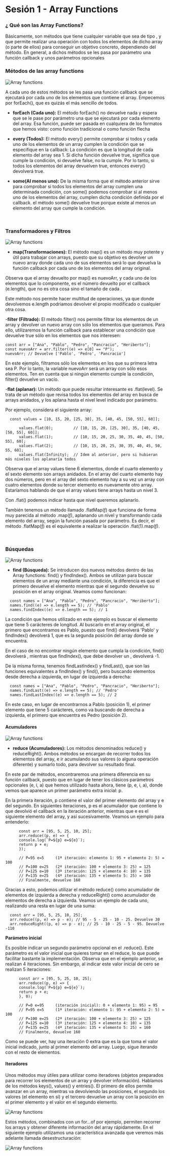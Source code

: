 # Sesión 1 - Array Functions


### ¿ Qué son las Array Functions? 

Básicamente, son métodos que tiene cualquier variable que sea de tipo , y que permite realizar una operación con todos los elementos de dicho array (o parte de ellos) para conseguir un objetivo concreto, dependiendo del método. En general, a dichos métodos se les pasa por parámetro una función callback y unos parámetros opcionales
<br>

### Métodos de las array functions

 ![Array functions](https://storage.googleapis.com/academy-agile-innova-public/courses/fundamentals/Front-end/metodo-arrayFunctions.JPG)

A cada uno de estos métodos se les pasa una función callback que se ejecutará por cada uno de los elementos que contiene el array. Empecemos por forEach(), que es quizás el más sencillo de todos.

- **forEach (Cada uno):**  El método forEach() no devuelve nada y espera que se le pase por parámetro una que se ejecutará por cada elemento del array. Esa función, puede ser pasada en cualquiera de los formatos que hemos visto: como función tradicional o como función flecha

- **every (Todos):** El  método every() permite comprobar si todos y cada uno de los elementos de un array cumplen la condición que se especifique en la callback:
La condición es que la longitud de cada elemento del array sea 1. Si dicha función devuelve true, significa que cumple la condición, si devuelve false, no la cumple. Por lo tanto, si todos los elementos del array devuelven true, entonces every() devolverá true.

- **some(Al menos uno):** De la misma forma que el método anterior sirve para comprobar si todos los elementos del array cumplen una determinada condición, con some() podemos comprobar si al menos uno de los elementos del array, cumplen dicha condición definida por el callback. el método some() devuelve true porque existe al menos un elemento del array que cumple la condición.

<br>

### Transformadores y Filtros


 ![Array functions](https://storage.googleapis.com/academy-agile-innova-public/courses/fundamentals/Front-end/array-funtions-.JPG)

- **map(Transformaciones):** El método map() es un método muy potente y útil para trabajar con arrays, puesto que su objetivo es devolver un nuevo array donde cada uno de sus elementos será lo que devuelva la función callback por cada uno de los elementos del array original.

Observa que el array devuelto por map() es nuevoArr, y cada uno de los elementos que lo componente, es el número devuelto por el callback (e.length), que no es otra cosa sino el tamaño de cada .

Este método nos permite hacer multitud de operaciones, ya que donde devolvemos e.length podriamos devolver el propio modificado o cualquier otra cosa.

-**filter (Filtrado):** El método filter() nos permite filtrar los elementos de un array y devolver un nuevo array con sólo los elementos que queramos. Para ello, utilizaremos la función callback para establecer una condición que devuelve true sólo en los elementos que nos interesen:

    const arr = ["Ana", "Pablo", "Pedro", "Pancracio", "Heriberto"];
    const nuevoArr = arr.filter((e) => e[0] == "P");
    nuevoArr; // Devuelve ['Pablo', 'Pedro', 'Pancracio']

En este ejemplo, filtramos sólo los elementos en los que su primera letra sea P. Por lo tanto, la variable nuevoArr será un array con sólo esos elementos. Ten en cuenta que si ningún elemento cumple la condición, filter() devuelve un vacío.

 -**flat (aplanar):**  Un método que puede resultar interesante es .flat(level). Se trata de un método que revisa todos los elementos del array en busca de arrays anidados, y los aplana hasta el nivel level indicado por parámetro.

Por ejemplo, considera el siguiente array:
  ~~~
    const values = [10, 15, 20, [25, 30], 35, [40, 45, [50, 55], 60]];

        values.flat(0);         // [10, 15, 20, [25, 30], 35, [40, 45, [50, 55], 60]];
        values.flat(1);         // [10, 15, 20, 25, 30, 35, 40, 45, [50, 55], 60];
        values.flat(2);         // [10, 15, 20, 25, 30, 35, 40, 45, 50, 55, 60];
        values.flat(Infinity);  // Idem al anterior, pero si hubieran más niveles los aplanaría todos
  ~~~
Observa que el array values tiene 6 elementos, donde el cuarto elemento y el sexto elemento son arrays anidados. En el array del cuarto elemento hay dos números, pero en el array del sexto elemento hay a su vez un array con cuatro elementos donde su tercer elemento es nuevamente otro array. Estaríamos hablando de que el array values tiene arrays hasta un nivel 3.

Con .flat() podemos indicar hasta que nivel queremos aplanarlo.

También tenemos un método llamado .flatMap(ƒ) que funciona de forma muy parecida al método .map(ƒ), aplanando un nivel y transformando cada elemento del array, según la función pasada por parámetro. Es decir, el método .flatMap(ƒ) es el equivalente a realizar la operación .flat(1).map(ƒ).

 <br>

 ### Búsquedas

  ![Array functions](https://storage.googleapis.com/academy-agile-innova-public/courses/fundamentals/Front-end/b%C3%BAsquedas.JPG)

  - **find (Búsqueda):**  Se introducen dos nuevos métodos dentro de las Array functions: find() y findIndex(). Ambos se utilizan para buscar elementos de un array mediante una condición, la diferencia es que el primero devuelve el elemento mientras que el segundo devuelve su posición en el array original. Veamos como funcionan:
  ~~~
    const names = ["Ana", "Pablo", "Pedro", "Pancracio", "Heriberto"];
    names.find((e) => e.length == 5); // 'Pablo'
    names.findIndex((e) => e.length == 5); // 1
  ~~~
La condición que hemos utilizado en este ejemplo es buscar el elemento que tiene 5 carácteres de longitud. Al buscarlo en el array original, el primero que encontramos es Pablo, puesto que find() devolverá 'Pablo' y findIndex() devolverá 1, que es la segunda posición del array donde se encuentra.

En el caso de no encontrar ningún elemento que cumpla la condición, find() devolverá , mientras que findIndex(), que debe devolver un , devolverá -1.

De la misma forma, tenemos findLastIndex() y findLast(), que son las funciones equivalentes a findIndex() y find(), pero buscando elementos desde derecha a izquierda, en lugar de izquierda a derecha:
  ~~~
    const names = ["Ana", "Pablo", "Pedro", "Pancracio", "Heriberto"];
    names.findLast((e) => e.length == 5); // 'Pedro'
    names.findLastIndex((e) => e.length == 5); // 2
  ~~~
En este caso, en lugar de encontrarnos a Pablo (posición 1), el primer elemento que tiene 5 carácteres, como va buscando de derecha a izquierda, el primero que encuentra es Pedro (posición 2).

#### Acumuladores

  ![Array functions](https://storage.googleapis.com/academy-agile-innova-public/courses/fundamentals/Front-end/acumuladores.JPG)

- **reduce (Acumuladores):**  Los métodos denominados reduce() y reduceRight(). Ambos métodos se encargan de recorrer todos los elementos del array, e ir acumulando sus valores (o alguna operación diferente) y sumarlo todo, para devolver su resultado final.

En este par de métodos, encontraremos una primera diferencia en su función callback, puesto que en lugar de tener los clásicos parámetros opcionales (e, i, a) que hemos utilizado hasta ahora, tiene (p, e, i, a), donde vemos que aparece un primer parámetro extra inicial: p.

En la primera iteración, p contiene el valor del primer elemento del array y e del segundo. En siguientes iteraciones, p es el acumulador que contiene lo que devolvió el callback en la iteración anterior, mientras que e es el siguiente elemento del array, y así sucesivamente. Veamos un ejemplo para entenderlo:
  ~~~
        const arr = [95, 5, 25, 10, 25];
        arr.reduce((p, e) => {
        console.log(`P=${p} e=${e}`);
        return p + e;
        });

        // P=95 e=5     (1ª iteración: elemento 1: 95 + elemento 2: 5) = 100
        // P=100 e=25   (2ª iteración: 100 + elemento 3: 25) = 125
        // P=125 e=10   (3ª iteración: 125 + elemento 4: 10) = 135
        // P=135 e=25   (4ª iteración: 135 + elemento 5: 25) = 160
        // Finalmente, devuelve 160
  ~~~
Gracias a esto, podemos utilizar el método reduce() como acumulador de elementos de izquierda a derecha y reduceRight() como acumulador de elementos de derecha a izquierda. Veamos un ejemplo de cada uno, realizando una resta en lugar de una suma:
  ~~~
    const arr = [95, 5, 25, 10, 25];
    arr.reduce((p, e) => p - e); // 95 - 5 - 25 - 10 - 25. Devuelve 30
    arr.reduceRight((p, e) => p - e); // 25 - 10 - 25 - 5 - 95. Devuelve -110
  ~~~
**Parámetro inicial**

Es posible indicar un segundo parámetro opcional en el .reduce(). Este parámetro es el valor inicial que quieres tomar en el reduce, lo que puede facilitar bastante la implementación. Observa que en el ejemplo anterior, se realizan 4 iteraciones. Sin embargo, al indicar este valor inicial de cero se realizan 5 iteraciones:
  ~~~
        const arr = [95, 5, 25, 10, 25];
        arr.reduce((p, e) => {
        console.log(`P=${p} e=${e}`);
        return p + e;
        }, 0);

        // P=0 e=95     (iteración inicial): 0 + elemento 1: 95) = 95
        // P=95 e=5     (1ª iteración: elemento 1: 95 + elemento 2: 5) = 100
        // P=100 e=25   (2ª iteración: 100 + elemento 3: 25) = 125
        // P=125 e=10   (3ª iteración: 125 + elemento 4: 10) = 135
        // P=135 e=25   (4ª iteración: 135 + elemento 5: 25) = 160
        // Finalmente, devuelve 160
  ~~~
Como se puede ver, hay una iteración 0 extra que es la que toma el valor inicial indicado, junto al primer elemento del array. Luego, sigue iterando con el resto de elementos.

#### Iteradores

Unos métodos muy útiles para utilizar como iteradores (objetos preparados para recorrer los elementos de un array y devolver información). Hablamos de los métodos keys(), values() y entries(). El primero de ellos permite avanzar en un array, mientras va devolviendo las posiciones, el segundo los valores (el elemento en sí) y el tercero devuelve un array con la posición en el primer elemento y el valor en el segundo elemento.

  ![Array functions](https://storage.googleapis.com/academy-agile-innova-public/courses/fundamentals/Front-end/iteradores.JPG)

  Estos métodos, combinados con un for...of por ejemplo, permiten recorrer los arrays y obtener diferente información del array rápidamente. En el siguiente ejemplo utilizamos una característica avanzada que veremos más adelante llamada desestructuración:
  
  ![Array functions](https://storage.googleapis.com/academy-agile-innova-public/courses/fundamentals/Front-end/iteradores-ejemplo.JPG)
<br>
